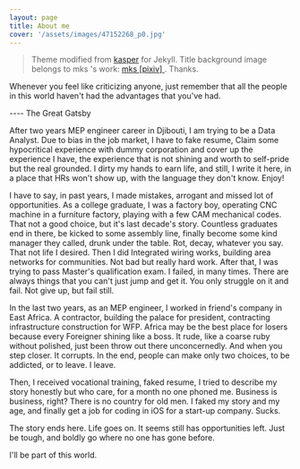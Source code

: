 ```yaml
---
layout: page
title: About me
cover: '/assets/images/47152268_p0.jpg'
---
```


> Theme modified from [kasper](https://jekyllthemes.io/theme/14274339/kasper) for Jekyll.
> Title background image belongs to mks 's work: [ mks [pixiv] ](http://www.pixiv.net/member_illust.php?mode=medium&illust_id=47152268).
Thanks.

Whenever you feel like criticizing anyone, just remember that all the people in this world haven't had the advantages that you've had.

---- The Great Gatsby


After two years MEP engineer career in Djibouti, I am trying to be a Data Analyst. Due to bias in the job market, I have to fake resume, Claim some hypocritical experience with dummy corporation and cover up the experience I have, the experience that is not shining and worth to self-pride but the real grounded. I dirty my hands to earn life, and still, I write it here, in a place that HRs won't show up, with the language they don't know. Enjoy!

I have to say, in past years, I made mistakes, arrogant and missed lot of opportunities. As a college graduate, I was a factory boy, operating CNC machine in a furniture factory, playing with a few CAM mechanical codes. That not a good choice, but it's last decade's story. Countless graduates end in there, be kicked to some assembly line, finally become some kind manager they called, drunk under the table. Rot, decay, whatever you say. That not life I desired. Then I did Integrated wiring works, building area networks for communities. Not bad but really hard work. After that, I was trying to pass Master's qualification exam. I failed, in many times. There are always things that you can't just jump and get it. You only struggle on it and fail. Not give up, but fail still.  

In the last two years, as an MEP engineer,  I worked in friend's company in East Africa. A contractor, building the palace for president, contracting infrastructure construction for WFP. Africa may be the best place for losers because every Foreigner shining like a boss. It rude, like a coarse ruby without polished, just been throw out there unconcernedly. And when you step closer. It corrupts. In the end, people can make only two choices, to be addicted, or to leave. I leave.

Then, I received vocational training, faked resume, I tried to describe my story honestly but who care, for a month no one phoned me.  Business is business, right? There is no country for old men. I faked my story and my age, and finally get a job for coding in iOS for a start-up company. Sucks.

The story ends here. Life goes on. It seems still has opportunities left. Just be tough, and boldly go where no one has gone before.

I'll be part of this world.

